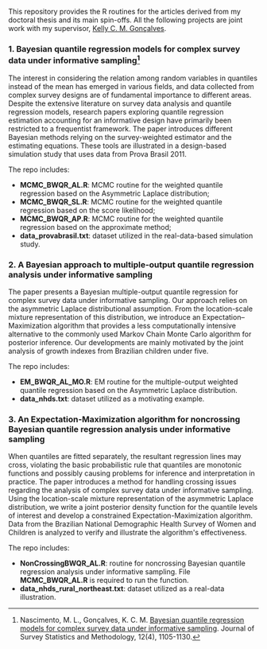 This repository provides the R routines for the articles derived from my doctoral thesis and its main spin-offs. All the following projects are joint work with my supervisor, [Kelly C. M. Gonçalves](https://sites.google.com/dme.ufrj.br/kelly/). 

### 1. Bayesian quantile regression models for complex survey data under informative sampling[^a]

The interest in considering the relation among random variables in quantiles instead of the mean has emerged in various fields, and data collected from complex survey designs are of fundamental importance to different areas. Despite the extensive literature on survey data analysis and quantile regression models, research papers exploring quantile regression estimation accounting for an informative design have primarily been restricted to a frequentist framework. The paper introduces different Bayesian methods relying on the survey-weighted estimator and the estimating equations. These tools are illustrated in a design-based simulation study that uses data from Prova Brasil 2011. 

The repo includes:

- **MCMC_BWQR_AL.R**: MCMC routine for the weighted quantile regression based on the Asymmetric Laplace distribution;
- **MCMC_BWQR_SL.R**: MCMC routine for the weighted quantile regression based on the score likelihood;
- **MCMC_BWQR_AP.R**: MCMC routine for the weighted quantile regression based on the approximate method;
- **data_provabrasil.txt**: dataset utilized in the real-data-based simulation study.

<!--
2. **Bayesian quantile regression models for bounded count data under informative sampling**. 

- **MCMC_BWQR_AL_count.R**: MCMC routine for the weighted quantile regression based on the Asymmetric Laplace distribution for count data;
- **MCMC_BWQR_AL_bounded_count.R**: MCMC routine for the weighted quantile regression based on the Asymmetric Laplace distribution for bounded count data.
- **MCMC_BWQR_PL_count.R**: MCMC routine for the weighted quantile regression based on the pseudo posterior for count data;
- **MCMC_BWQR_PL_bounded_count.R**: MCMC routine for the weighted quantile regression based on the pseudo posterior for bounded count data.
-->

### 2. A Bayesian approach to multiple-output quantile regression analysis under informative sampling

The paper presents a Bayesian multiple-output quantile regression for complex survey data under informative sampling. Our approach relies on the asymmetric Laplace distributional assumption. From the location-scale mixture representation of this distribution, we introduce an Expectation–Maximization algorithm that provides a less computationally intensive alternative to the commonly used Markov Chain Monte Carlo algorithm for posterior inference. Our developments are mainly motivated by the joint analysis of growth indexes from Brazilian children under five.

The repo includes:

- **EM_BWQR_AL_MO.R**: EM routine for the multiple-output weighted quantile regression based on the Asymmetric Laplace distribution.
- **data_nhds.txt**: dataset utilized as a motivating example.

### 3. An Expectation-Maximization algorithm for noncrossing Bayesian quantile regression analysis under informative sampling

When quantiles are fitted separately, the resultant regression lines may cross, violating the basic probabilistic rule that quantiles are monotonic functions and possibly causing problems for inference and interpretation in practice. The paper introduces a method for handling crossing issues regarding the analysis of complex survey data under informative sampling. Using the location-scale mixture representation of the asymmetric Laplace distribution, we write a joint posterior density function for the quantile levels of interest and develop a constrained Expectation-Maximization algorithm. Data from the Brazilian National Demographic Health Survey of Women and Children is analyzed to verify and illustrate the algorithm's effectiveness.

The repo includes:

- **NonCrossingBWQR_AL.R**: routine for noncrossing Bayesian quantile regression analysis under informative sampling. File **MCMC_BWQR_AL.R** is required to run the function.
- **data_nhds_rural_northeast.txt**: dataset utilized as a real-data illustration.

[^a]: Nascimento, M. L., Gonçalves, K. C. M. [Bayesian quantile regression models for complex survey data under informative sampling](https://doi.org/10.1093/jssam/smae015). Journal of Survey Statistics and Methodology, 12(4), 1105-1130. 
